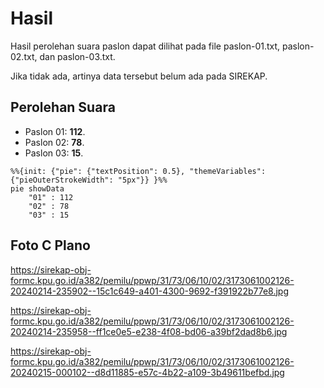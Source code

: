 # Hasil

Hasil perolehan suara paslon dapat dilihat pada file paslon-01.txt, paslon-02.txt, dan paslon-03.txt.

Jika tidak ada, artinya data tersebut belum ada pada SIREKAP.

## Perolehan Suara

 * Paslon 01: **112**.
 * Paslon 02: **78**.
 * Paslon 03: **15**.

```mermaid
%%{init: {"pie": {"textPosition": 0.5}, "themeVariables": {"pieOuterStrokeWidth": "5px"}} }%%
pie showData
    "01" : 112
    "02" : 78
    "03" : 15
```
## Foto C Plano

https://sirekap-obj-formc.kpu.go.id/a382/pemilu/ppwp/31/73/06/10/02/3173061002126-20240214-235902--15c1c649-a401-4300-9692-f391922b77e8.jpg

https://sirekap-obj-formc.kpu.go.id/a382/pemilu/ppwp/31/73/06/10/02/3173061002126-20240214-235958--ff1ce0e5-e238-4f08-bd06-a39bf2dad8b6.jpg

https://sirekap-obj-formc.kpu.go.id/a382/pemilu/ppwp/31/73/06/10/02/3173061002126-20240215-000102--d8d11885-e57c-4b22-a109-3b49611befbd.jpg

